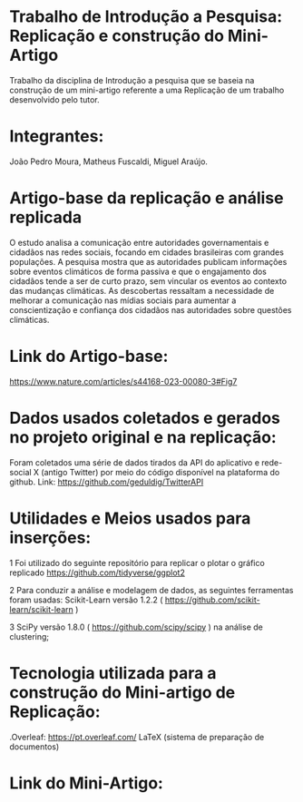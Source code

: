 # Trabalho de Introdução a Pesquisa: Replicação e construção do Mini-Artigo
Trabalho da disciplina de Introdução a pesquisa que se baseia na construção de um mini-artigo referente a uma Replicação de um trabalho desenvolvido pelo tutor.

# Integrantes:

João Pedro Moura,
Matheus Fuscaldi,
Miguel Araújo.

# Artigo-base da replicação e análise replicada

O estudo analisa a comunicação entre autoridades governamentais e cidadãos nas redes sociais, focando em cidades brasileiras com grandes populações. A pesquisa mostra que as autoridades publicam informações sobre eventos climáticos de forma passiva e que o engajamento dos cidadãos tende a ser de curto prazo, sem vincular os eventos ao contexto das mudanças climáticas. As descobertas ressaltam a necessidade de melhorar a comunicação nas mídias sociais para aumentar a conscientização e confiança dos cidadãos nas autoridades sobre questões climáticas.

# Link do Artigo-base:

https://www.nature.com/articles/s44168-023-00080-3#Fig7

# Dados usados coletados e gerados no projeto original e na replicação:

Foram coletados uma série de dados tirados da API do aplicativo e rede-social X (antigo Twitter) por meio do código 
disponível na plataforma do github. Link: https://github.com/geduldig/TwitterAPI

# Utilidades e Meios usados para inserções:

1 Foi utilizado do seguinte repositório para replicar o plotar o gráfico replicado https://github.com/tidyverse/ggplot2

2 Para conduzir a análise e modelagem de dados, as seguintes ferramentas foram usadas: Scikit-Learn versão 1.2.2 ( https://github.com/scikit-learn/scikit-learn ) 

3 SciPy versão 1.8.0 ( https://github.com/scipy/scipy ) na análise de clustering;

# Tecnologia utilizada para a construção do Mini-artigo de Replicação:

.Overleaf: https://pt.overleaf.com/
                                                                                                                       LaTeX (sistema de preparação de documentos)

# Link do Mini-Artigo:
